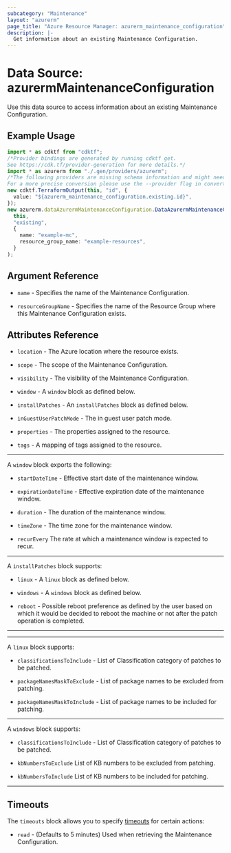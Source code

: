 ```yaml
---
subcategory: "Maintenance"
layout: "azurerm"
page_title: "Azure Resource Manager: azurerm_maintenance_configuration"
description: |-
  Get information about an existing Maintenance Configuration.
---
```


# Data Source: azurermMaintenanceConfiguration

Use this data source to access information about an existing Maintenance Configuration.

## Example Usage

```typescript
import * as cdktf from "cdktf";
/*Provider bindings are generated by running cdktf get.
See https://cdk.tf/provider-generation for more details.*/
import * as azurerm from "./.gen/providers/azurerm";
/*The following providers are missing schema information and might need manual adjustments to synthesize correctly: azurerm.
For a more precise conversion please use the --provider flag in convert.*/
new cdktf.TerraformOutput(this, "id", {
  value: "${azurerm_maintenance_configuration.existing.id}",
});
new azurerm.dataAzurermMaintenanceConfiguration.DataAzurermMaintenanceConfiguration(
  this,
  "existing",
  {
    name: "example-mc",
    resource_group_name: "example-resources",
  }
);

```

## Argument Reference

*   `name` - Specifies the name of the Maintenance Configuration.

*   `resourceGroupName` - Specifies the name of the Resource Group where this Maintenance Configuration exists.

## Attributes Reference

*   `location` - The Azure location where the resource exists.

*   `scope` - The scope of the Maintenance Configuration.

*   `visibility` - The visibility of the Maintenance Configuration.

*   `window` - A `window` block as defined below.

*   `installPatches` -  An `installPatches` block as defined below.

*   `inGuestUserPatchMode` -  The in guest user patch mode.

*   `properties` - The properties assigned to the resource.

*   `tags` - A mapping of tags assigned to the resource.

***

A `window` block exports the following:

*   `startDateTime` - Effective start date of the maintenance window.

*   `expirationDateTime` - Effective expiration date of the maintenance window.

*   `duration` - The duration of the maintenance window.

*   `timeZone` - The time zone for the maintenance window.

*   `recurEvery` The rate at which a maintenance window is expected to recur.

***

A `installPatches` block supports:

*   `linux` - A `linux` block as defined below.

*   `windows` - A `windows` block as defined below.

*   `reboot` - Possible reboot preference as defined by the user based on which it would be decided to reboot the machine or not after the patch operation is completed.

***

***

A `linux` block supports:

*   `classificationsToInclude` - List of Classification category of patches to be patched.

*   `packageNamesMaskToExclude` - List of package names to be excluded from patching.

*   `packageNamesMaskToInclude` - List of package names to be included for patching.

***

A `windows` block supports:

*   `classificationsToInclude` - List of Classification category of patches to be patched.

*   `kbNumbersToExclude` List of KB numbers to be excluded from patching.

*   `kbNumbersToInclude` List of KB numbers to be included for patching.

***

## Timeouts

The `timeouts` block allows you to specify [timeouts](https://www.terraform.io/language/resources/syntax#operation-timeouts) for certain actions:

* `read` - (Defaults to 5 minutes) Used when retrieving the Maintenance Configuration.
